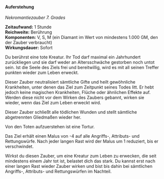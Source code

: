 #### Auferstehung
<!-- markdownlint-disable link-image-reference-definitions -->
<!-- spell-checker:words added amount avoids casting concentration damage different duration emphasis ends english false formula hour halves hours kommagetrennt mechanics minutes reaction ritual same saving school somatic special spell throw true wording wotc -->
<!-- spell-checker:words resurrection -->
[_metadata_:spell_name]:- "Auferstehung"
[_metadata_:spell_name_english]:- "Resurrection"
[_metadata_:spell_school]:- "Nekromantiezauber"
[_metadata_:spell_level]:- "7"
[_metadata_:casting_time_amount]:- "1"
[_metadata_:casting_time_unit]:- "Stunde"
[_metadata_:ritual]:- "false"
[_metadata_:range]:- "Berührung"
[_metadata_:target]:- "eine tote Kreatur, die seit nicht mehr als einem Jahrhundert tot ist und nicht durch Alter gestorben ist"
[_metadata_:components_verbal]:- "true"
[_metadata_:components_somatic]:- "true"
[_metadata_:components_material]:- "true"
[_metadata_:components_material_description]:- "ein Diamant im Wert von mindestens 1.000 GM, den der Zauber verbraucht"
[_metadata_:components_material_cost]:- "1.000 GM"
[_metadata_:concentration]:- "false"
[_metadata_:duration]:- "Unmittelbar"
[_metadata_:compared_to_wotc_srd_5.1]:- "mechanics_same_wording_same"
[_metadata_:compared_to_a5e_srd]:- "mechanics_different_wording_different"
<!-- markdownlint-disable-next-line no-emphasis-as-heading -->
_Nekromantiezauber 7. Grades_

**Zeitaufwand:** 1 Stunde \
**Reichweite:** Berührung \
**Komponenten:** V, S, M (ein Diamant im Wert von mindestens 1.000 GM, den der Zauber verbraucht) \
**Wirkungsdauer:** Sofort

Du berührst eine tote Kreatur.
Ihr Tod darf maximal ein Jahrhundert zurückliegen und sie darf weder an Altersschwäche gestorben noch untot sein.
Ist die Seele des Ziels frei und bereitwillig, wird es mit all seinen Treffer punkten wieder zum Leben erweckt.

Dieser Zauber neutralisiert sämtliche Gifte und heilt gewöhnliche Krankheiten, unter denen das Ziel zum Zeitpunkt seines Todes litt.
Er hebt jedoch keine magischen Krankheiten, Flüche oder ähnlichen Effekte auf.
Werden diese nicht vor dem Wirken des Zaubers gebannt, wirken sie wieder, wenn das Ziel zum Leben erweckt wird.

Dieser Zauber schließt alle tödlichen Wunden und stellt sämtliche abgetrennten Gliedmaßen wieder her.

Von den Toten aufzuerstehen ist eine Tortur.

Das Ziel erhält einen Malus von -4 auf alle Angriffs-, Attributs- und Rettungswürfe. Nach jeder langen Rast wird der Malus um 1 reduziert, bis er verschwindet.

Wirkst du diesen Zauber, um eine Kreatur zum Leben zu erwecken, die seit mindestens einem Jahr tot ist, belastet dich das stark. Du kannst erst nach einer langen Rast wieder Zauber wirken und bist bis dahin bei sämtlichen Angriffs-, Attributs- und Rettungswürfen im Nachteil.
